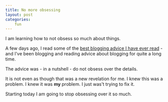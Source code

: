 ```yaml
---
title: No more obsessing
layout: post
categories:
    fun
---
```

I am learning how to not obsess so much about things.

A few days ago, I read some of the [best blogging advice I have ever read][1] - and I've been blogging and reading advice about blogging for quite a long time.

The advice was - in a nutshell - do not obsess over the details. 

It is not even as though that was a new revelation for me. I knew this was a problem. I knew it was **my** problem. I just was't trying to fix it.

Starting today I am going to stop obsessing over it so much. 

[1]: http://5b.bsoi.st
